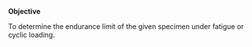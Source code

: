 **Objective**

To determine the endurance limit of the given specimen under fatigue or cyclic loading. 


